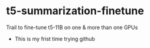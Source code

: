 # t5-summarization-finetune
Trail to fine-tune t5-11B on one &amp; more than one GPUs  
- This is my frist time trying github
